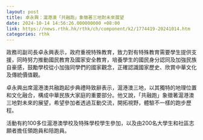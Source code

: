 ```yaml
---
layout: post
title: 卓永興：滬港澳「共融跑」象徵著三地對未來展望
date: 2024-10-14 14:56:26.000000000 +08:00
link: https://news.rthk.hk/rthk/ch/component/k2/1774419-20241014.htm
categories: rthk
---
```


政務司副司長卓永興表示，政府重視特殊教育，致力對有特殊教育需要學生提供支援，同時努力推動國民教育及國家安全教育，培養學生的國民身分認同及加強民族自豪感，鼓勵學校從小加強同學們的國家觀念，正確認識國家歷史、欣賞中華文化及傳統價值觀。

卓永興出席滬港澳共融跑起步典禮時致辭表示，滬港澳三地，以其獨特的地理位置和文化融合，構成中華民族大家庭的重要部分。他又說，「共融跑」象徵著滬港澳三地對未來的展望，希望參加者透過互動交流，開拓視野，體驗不一樣的跑步歷程。

活動有約100多位滬港澳學校及特殊學校學生參加，以及由200名大學生和社區志願者擔任領跑員和陪跑員。

